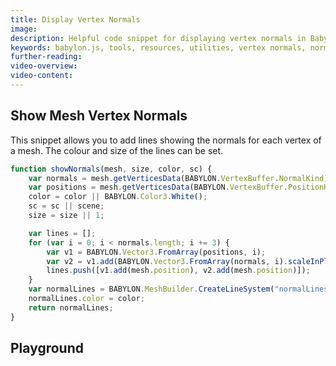 ```yaml
---
title: Display Vertex Normals
image: 
description: Helpful code snippet for displaying vertex normals in Babylon.js.
keywords: babylon.js, tools, resources, utilities, vertex normals, normals
further-reading:
video-overview:
video-content:
---
```


## Show Mesh Vertex Normals
This snippet allows you to add lines showing the normals for each vertex of a mesh. The colour and size of the lines can be set.

```javascript
function showNormals(mesh, size, color, sc) {
    var normals = mesh.getVerticesData(BABYLON.VertexBuffer.NormalKind);
    var positions = mesh.getVerticesData(BABYLON.VertexBuffer.PositionKind);
    color = color || BABYLON.Color3.White();
    sc = sc || scene;
    size = size || 1;

    var lines = [];
    for (var i = 0; i < normals.length; i += 3) {
        var v1 = BABYLON.Vector3.FromArray(positions, i);
        var v2 = v1.add(BABYLON.Vector3.FromArray(normals, i).scaleInPlace(size));
        lines.push([v1.add(mesh.position), v2.add(mesh.position)]);
    }
    var normalLines = BABYLON.MeshBuilder.CreateLineSystem("normalLines", {lines: lines}, sc);
    normalLines.color = color;
    return normalLines;
}
```
## Playground

<Playground id="#1ENDNT" title="Displaying Vertex Normals" description="" image=""/>